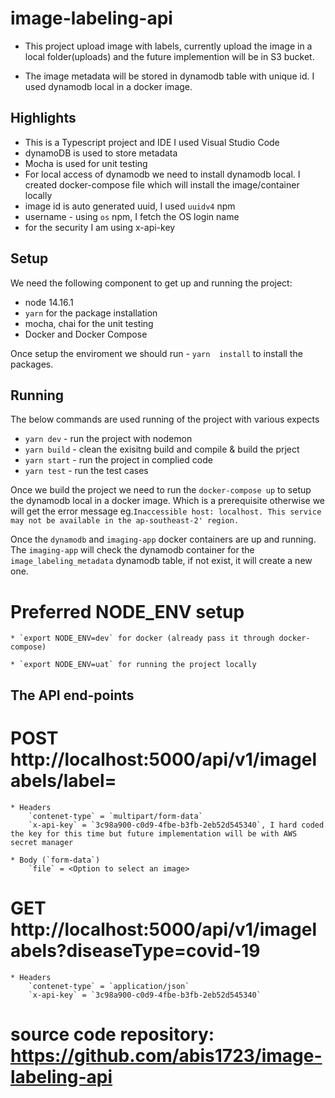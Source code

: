 # image-labeling-api

* This project upload image with labels, currently upload the image in a local folder(uploads) and the future implemention will be in S3 bucket.

* The image metadata will be stored in dynamodb table with unique id. I used dynamodb local in a docker image.

## Highlights

* This is a Typescript project and IDE I used  Visual Studio Code
* dynamoDB is used to store metadata 
* Mocha is used for unit testing
* For local access of dynamodb we need to install dynamodb local. I created docker-compose file which will install the image/container locally
* image id is auto generated uuid, I used `uuidv4` npm
* username - using `os` npm, I fetch the OS login name
* for the security I am using x-api-key

## Setup
We need the following component to get up and running the project:

* node 14.16.1
* `yarn` for the package installation
* mocha, chai for the unit testing
* Docker and Docker Compose

Once setup the enviroment we should run - 
`yarn  install` to install the packages.

## Running
The below commands are used running of the project with various expects

* `yarn dev` - run the project with nodemon
* `yarn build` - clean the exisitng build and compile & build the prject
* `yarn start` - run the project in complied code
* `yarn test` - run the test cases

Once we build the project we need to run the `docker-compose up` to setup the dynamodb local in a docker image. Which is a prerequisite otherwise we will get the error message eg.`Inaccessible host: localhost. This service may not be available in the ap-southeast-2' region.`

Once the `dynamodb` and  `imaging-app` docker containers are up and running. The `imaging-app` will check the dynamodb container for the `image_labeling_metadata` dynamodb table, if not exist, it will create a new one.

# Preferred NODE_ENV setup
    * `export NODE_ENV=dev` for docker (already pass it through docker-compose)

    * `export NODE_ENV=uat` for running the project locally 


## The API end-points
# POST http://localhost:5000/api/v1/imagelabels/label=<any text>
    * Headers 
        `contenet-type` = `multipart/form-data`
        `x-api-key` = `3c98a900-c0d9-4fbe-b3fb-2eb52d545340`, I hard coded the key for this time but future implementation will be with AWS secret manager

    * Body (`form-data`)
        `file` = <Option to select an image>

# GET http://localhost:5000/api/v1/imagelabels?diseaseType=covid-19
    * Headers 
        `contenet-type` = `application/json`
        `x-api-key` = `3c98a900-c0d9-4fbe-b3fb-2eb52d545340`
    
# source code repository: https://github.com/abis1723/image-labeling-api